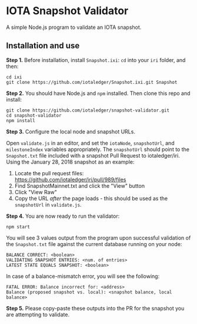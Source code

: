 # IOTA Snapshot Validator

A simple Node.js program to validate an IOTA snapshot.

## Installation and use

**Step 1.** Before installation, install `Snapshot.ixi`: `cd` into your `iri` folder, and then:

```
cd ixi
git clone https://github.com/iotaledger/Snapshot.ixi.git Snapshot
```

**Step 2.** You should have Node.js and `npm` installed. Then clone this repo and install:

```
git clone https://github.com/iotaledger/snapshot-validator.git
cd snapshot-validator
npm install
```

**Step 3.** Configure the local node and snapshot URLs.

Open `validate.js` in an editor, and set the `iotaNode`, `snapshotUrl`, and `milestoneIndex` variables appropriately. The `snapshotUrl` should point to the `Snapshot.txt` file included with a snapshot Pull Request to iotaledger/iri. Using the January 28, 2018 snapshot as an example:

1. Locate the pull request files: https://github.com/iotaledger/iri/pull/989/files
2. Find SnapshotMainnet.txt and click the "View" button
3. Click "View Raw"
4. Copy the URL *after* the page loads - this should be used as the `snapshotUrl` in `validate.js`.

**Step 4.** You are now ready to run the validator:

```
npm start
```

You will see 3 values output from the program upon successful validation of the `Snapshot.txt` file against the current database running on your node:

```
BALANCE CORRECT: <boolean>
VALIDATING SNAPSHOT ENTRIES: <num. of entries>
LATEST STATE EQUALS SNAPSHOT: <boolean>
```

In case of a balance-mismatch error, you will see the following:

```
FATAL ERROR: Balance incorrect for: <address>
Balance (proposed snapshot vs. local): <snapshot balance, local balance>
```

**Step 5.** Please copy-paste these outputs into the PR for the snapshot you are attempting to validate.
